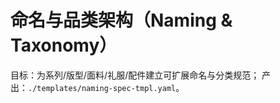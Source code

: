 # 命名与品类架构（Naming & Taxonomy）

目标：为系列/版型/面料/礼服/配件建立可扩展命名与分类规范；
产出：`./templates/naming-spec-tmpl.yaml`。
